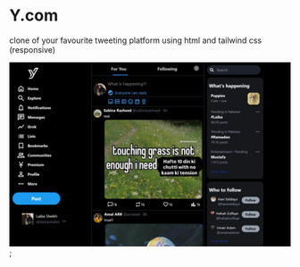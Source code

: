 # Y.com
 clone of your favourite tweeting platform using html and tailwind css (responsive)

![Alt text](/finalproduct/screenshot.png);